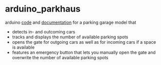 # arduino_parkhaus
arduino [code](/code.ino) and [documentation](/documentation.pdf) for a parking garage model that 
- detects in- and outcoming cars
- tracks and displays the number of available parking spots
- opens the gate for outgoing cars as well as for incoming cars if a space is available
- features an emergency button that lets you manually open the gate and overwrite the number of available parking spots
